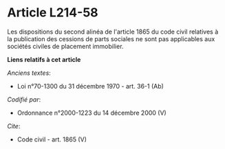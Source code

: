 # Article L214-58

Les dispositions du second alinéa de l'article 1865 du code civil relatives à la publication des cessions de parts sociales
ne sont pas applicables aux sociétés civiles de placement immobilier.

**Liens relatifs à cet article**

_Anciens textes_:

  - Loi n°70-1300 du 31 décembre 1970 - art. 36-1 (Ab)

_Codifié par_:

  - Ordonnance n°2000-1223 du 14 décembre 2000 (V)

_Cite_:

  - Code civil - art. 1865 (V)
